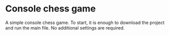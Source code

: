 # Console chess game
A simple console chess game.
To start, it is enough to download the project and run the main file.
No additional settings are required.
